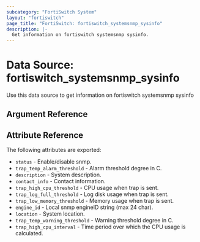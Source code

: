 ```yaml
---
subcategory: "FortiSwitch System"
layout: "fortiswitch"
page_title: "FortiSwitch: fortiswitch_systemsnmp_sysinfo"
description: |-
  Get information on fortiswitch systemsnmp sysinfo.
---
```


# Data Source: fortiswitch_systemsnmp_sysinfo
Use this data source to get information on fortiswitch systemsnmp sysinfo

## Argument Reference



## Attribute Reference

The following attributes are exported:

* `status` - Enable/disable snmp.
* `trap_temp_alarm_threshold` - Alarm threshold degree in C.
* `description` - System description.
* `contact_info` - Contact information.
* `trap_high_cpu_threshold` - CPU usage when trap is sent.
* `trap_log_full_threshold` - Log disk usage when trap is sent.
* `trap_low_memory_threshold` - Memory usage when trap is sent.
* `engine_id` - Local snmp engineID string (max 24 char).
* `location` - System location.
* `trap_temp_warning_threshold` - Warning threshold degree in C.
* `trap_high_cpu_interval` - Time period over which the CPU usage is calculated.

